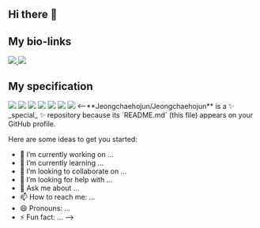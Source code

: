 ## Hi there 👋
## My bio-links
<span>
  <a href="https://youtube.com/@turtleneck_king?si=Ye8GUmUF9ocDgJy-">
    <img src="https://img.shields.io/badge/Youtube-ff0000?style=plastic&logo=Youtube&logoColor=white"/>
  </a>
  <a href="https://www.instagram.com/ne_gr_za?utm_source=ig_web_button_share_sheet&igsh=ZDNlZDc0MzIxNw==">
    <img src="https://img.shields.io/badge/Instagram-ff69b4?style=plastic&logo=Instagram&logoColor=white"/>
  </a>
</span>


## My specification
<span>
  
  <img src="https://img.shields.io/badge/C%23-239120?style=for-the-badge&logo=c-sharp&logoColor=white"/>
  <img src="https://img.shields.io/badge/C%2B%2B-00599C?style=for-the-badge&logo=c%2B%2B&logoColor=white"/>
  <img src="https://img.shields.io/badge/Python-3776AB?style=for-the-badge&logo=python&logoColor=white"/>
  <img src="https://img.shields.io/badge/HTML5-E34F26?style=for-the-badge&logo=html5&logoColor=white"/>
  <img src="https://img.shields.io/badge/Unity-100000?style=for-the-badge&logo=unity&logoColor=white"/>
  <img src="https://img.shields.io/badge/MySQL-00000F?style=for-the-badge&logo=mysql&logoColor=white"/>
  <img src="https://img.shields.io/badge/npm-CB3837?style=for-the-badge&logo=npm&logoColor=white"/>


</span>
<--**Jeongchaehojun/Jeongchaehojun** is a ✨ _special_ ✨ repository because its `README.md` (this file) appears on your GitHub profile.

Here are some ideas to get you started:

- 🔭 I’m currently working on ...
- 🌱 I’m currently learning ...
- 👯 I’m looking to collaborate on ...
- 🤔 I’m looking for help with ...
- 💬 Ask me about ...
- 📫 How to reach me: ...
- 😄 Pronouns: ...
- ⚡ Fun fact: ...
-->
